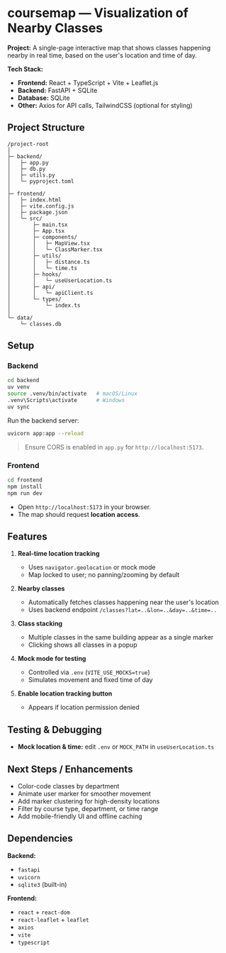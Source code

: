 # coursemap — Visualization of Nearby Classes

**Project:** A single-page interactive map that shows classes happening nearby in real time, based on the user's location and time of day.

**Tech Stack:**

* **Frontend:** React + TypeScript + Vite + Leaflet.js
* **Backend:** FastAPI + SQLite
* **Database:** SQLite
* **Other:** Axios for API calls, TailwindCSS (optional for styling)

## Project Structure

```
/project-root
│
├─ backend/
│   ├─ app.py
│   ├─ db.py
│   ├─ utils.py
│   └─ pyproject.toml
│
├─ frontend/
│   ├─ index.html
│   ├─ vite.config.js
│   ├─ package.json
│   └─ src/
│       ├─ main.tsx
│       ├─ App.tsx
│       ├─ components/
│       │   ├─ MapView.tsx
│       │   └─ ClassMarker.tsx
│       ├─ utils/
│       │   ├─ distance.ts
│       │   └─ time.ts
│       ├─ hooks/
│       │   └─ useUserLocation.ts
│       ├─ api/
│       │   └─ apiClient.ts
│       └─ types/
│           └─ index.ts
│
└─ data/
    └─ classes.db
```


## Setup

### Backend

```bash
cd backend
uv venv
source .venv/bin/activate   # macOS/Linux
.venv\Scripts\activate      # Windows
uv sync
```

Run the backend server:

```bash
uvicorn app:app --reload
```

> Ensure CORS is enabled in `app.py` for `http://localhost:5173`.



### Frontend

```bash
cd frontend
npm install
npm run dev
```

* Open `http://localhost:5173` in your browser.
* The map should request **location access**.



## Features

1. **Real-time location tracking**

   * Uses `navigator.geolocation` or mock mode
   * Map locked to user; no panning/zooming by default

2. **Nearby classes**

   * Automatically fetches classes happening near the user's location
   * Uses backend endpoint `/classes?lat=..&lon=..&day=..&time=..`

3. **Class stacking**

   * Multiple classes in the same building appear as a single marker
   * Clicking shows all classes in a popup

4. **Mock mode for testing**

   * Controlled via `.env` (`VITE_USE_MOCKS=true`)
   * Simulates movement and fixed time of day

5. **Enable location tracking button**

   * Appears if location permission denied

## Testing & Debugging

* **Mock location & time:** edit `.env` or `MOCK_PATH` in `useUserLocation.ts`

## Next Steps / Enhancements

* Color-code classes by department
* Animate user marker for smoother movement
* Add marker clustering for high-density locations
* Filter by course type, department, or time range
* Add mobile-friendly UI and offline caching

## Dependencies

**Backend:**

* `fastapi`
* `uvicorn`
* `sqlite3` (built-in)

**Frontend:**

* `react` + `react-dom`
* `react-leaflet` + `leaflet`
* `axios`
* `vite`
* `typescript`
